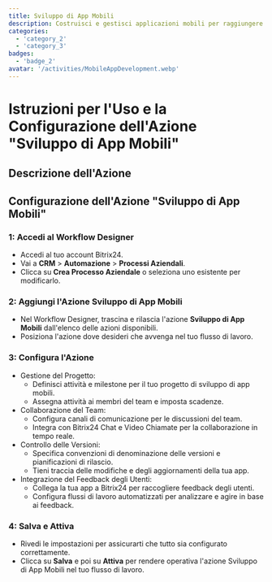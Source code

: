 ```yaml
---
title: Sviluppo di App Mobili
description: Costruisci e gestisci applicazioni mobili per raggiungere il tuo pubblico.
categories: 
  - 'category_2'
  - 'category_3'
badges: 
  - 'badge_2' 
avatar: '/activities/MobileAppDevelopment.webp'
---
```

# Istruzioni per l'Uso e la Configurazione dell'Azione "Sviluppo di App Mobili"

## Descrizione dell'Azione

## **Configurazione dell'Azione "Sviluppo di App Mobili"**

### 1: Accedi al Workflow Designer
- Accedi al tuo account Bitrix24.
- Vai a **CRM** > **Automazione** > **Processi Aziendali**.
- Clicca su **Crea Processo Aziendale** o seleziona uno esistente per modificarlo.

### 2: Aggiungi l'Azione Sviluppo di App Mobili
- Nel Workflow Designer, trascina e rilascia l'azione **Sviluppo di App Mobili** dall'elenco delle azioni disponibili.
- Posiziona l'azione dove desideri che avvenga nel tuo flusso di lavoro.

### 3: Configura l'Azione
- Gestione del Progetto:
  - Definisci attività e milestone per il tuo progetto di sviluppo di app mobili.
  - Assegna attività ai membri del team e imposta scadenze.
- Collaborazione del Team:
  - Configura canali di comunicazione per le discussioni del team.
  - Integra con Bitrix24 Chat e Video Chiamate per la collaborazione in tempo reale.
- Controllo delle Versioni:
  - Specifica convenzioni di denominazione delle versioni e pianificazioni di rilascio.
  - Tieni traccia delle modifiche e degli aggiornamenti della tua app.
- Integrazione del Feedback degli Utenti:
  - Collega la tua app a Bitrix24 per raccogliere feedback degli utenti.
  - Configura flussi di lavoro automatizzati per analizzare e agire in base ai feedback.

### 4: Salva e Attiva
- Rivedi le impostazioni per assicurarti che tutto sia configurato correttamente.
- Clicca su **Salva** e poi su **Attiva** per rendere operativa l'azione Sviluppo di App Mobili nel tuo flusso di lavoro.